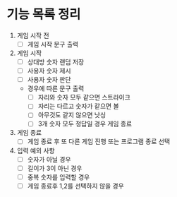 # 기능 목록 정리

1. 게임 시작 전
    - [ ]  게임 시작 문구 출력
2. 게임 시작
    - [ ]  상대방 숫자 랜덤 저장
    - [ ]  사용자 숫자 제시
    - [ ]  사용자 숫자 판단
    - 경우에 따른 문구 출력
        - [ ]  자리와 숫자 모두 같으면 스트라이크
        - [ ]  자리는 다르고 숫자가 같으면 볼
        - [ ]  아무것도 같지 않으면 낫싱
        - [ ]  3개 숫자 모두 정답일 경우 게임 종료
3. 게임 종료
    - [ ]  게임 종료 후 또 다른 게임 진행 또는 프로그램 종료 선택
4. 입력 예외 사항
    - [ ]  숫자가 아닐 경우
    - [ ]  길이가 3이 아닌 경우
    - [ ]  중복 숫자를 입력할 경우
    - [ ]  게임 종료후 1,2를 선택하지 않을 경우